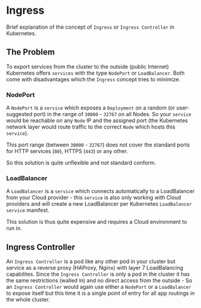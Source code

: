 # Ingress

Brief explanation of the concept of `Ingress` or `Ingress Controller` in Kubernetes.

## The Problem

To export services from the cluster to the outside (public Internet) Kubernetes offers `services` with the type `NodePort` or `LoadBalancer`.
Both come with disadvantages which the `Ingress` concept tries to minimize.

### NodePort

A `NodePort` is a `service` which exposes a `Deployment` on a random (or user-suggested port) in the range of `30000` - `32767` on all Nodes. So your `service` would be reachable on any `Node` IP and the assigned port (the Kubernetes network layer would route traffic to the correct `Node` which hosts this `service`).

This port range (between `30000` - `32767`) does not cover the standard ports for HTTP services (`80`), HTTPS (`443`) or any other.

So this solution is quite unflexible and not standard conform.

### LoadBalancer

A `LoadBalancer` is a `service` which connects automatically to a LoadBalancer from your Cloud provider - this `service` is also only working _with_ Cloud providers and will create a new LoadBalancer per Kubernetes `LoadBalancer` `service` manifest.

This solution is thus quite expensive and requires a Cloud environment to run in.

## Ingress Controller

An `Ingress Controller` is a pod like any other pod in your cluster but service as a reverse proxy (HAProxy, Nginx) with layer 7 LoadBalancing capabilites.
Since the `Ingress Controller` is only a pod in the cluster it has the same restrictions (walled in) and no direct access from the outside - So an `Ingress Controller` would again use either a `NodePort` or a `LoadBalancer` to expose itself but this time it is a single point of entry for all app routings in the whole cluster.